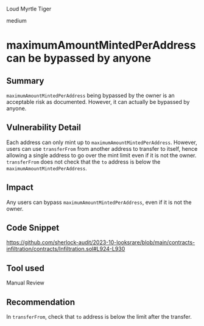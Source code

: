 Loud Myrtle Tiger

medium

# maximumAmountMintedPerAddress can be bypassed by anyone
## Summary
`maximumAmountMintedPerAddress` being bypassed by the owner is an acceptable risk as documented. However, it can actually be bypassed by anyone.

## Vulnerability Detail
Each address can only mint up to `maximumAmountMintedPerAddress`. However, users can use `transferFrom` from another address to transfer to itself, hence allowing a single address to go over the mint limit even if it is not the owner. `transferFrom` does not check that the `to` address is below the `maximumAmountMintedPerAddress`.

## Impact
Any users can bypass `maximumAmountMintedPerAddress`, even if it is not the owner.

## Code Snippet
https://github.com/sherlock-audit/2023-10-looksrare/blob/main/contracts-infiltration/contracts/Infiltration.sol#L924-L930

## Tool used

Manual Review

## Recommendation
In `transferFrom`, check that `to` address is below the limit after the transfer.
